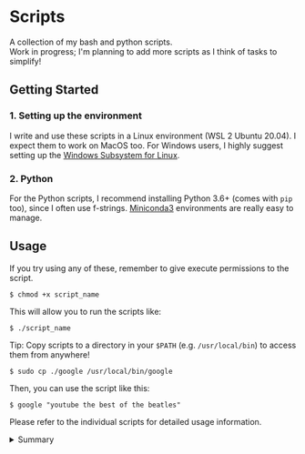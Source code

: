 # Scripts

A collection of my bash and python scripts.  
Work in progress; I'm planning to add more scripts as I think of tasks to simplify!

## Getting Started

### 1. Setting up the environment

I write and use these scripts in a Linux environment (WSL 2 Ubuntu 20.04). I expect them to work on MacOS too. For Windows users, I highly suggest setting up the [Windows Subsystem for Linux](https://docs.microsoft.com/en-us/windows/wsl/install-win10).

### 2. Python

For the Python scripts, I recommend installing Python 3.6+ (comes with `pip` too), since I often use f-strings.
[Miniconda3](https://docs.conda.io/en/latest/miniconda.html) environments are really easy to manage.

## Usage

If you try using any of these, remember to give execute permissions to the script.

```
$ chmod +x script_name
```

This will allow you to run the scripts like:

```
$ ./script_name
```

Tip: Copy scripts to a directory in your `$PATH` (e.g. `/usr/local/bin`) to access them from anywhere!

```
$ sudo cp ./google /usr/local/bin/google
```

Then, you can use the script like this:

```
$ google "youtube the best of the beatles"
```

Please refer to the individual scripts for detailed usage information.

<details>
<summary>Summary</summary>

| Script              | Description                                                                   |
| ------------------- | ----------------------------------------------------------------------------- |
| ./hackerrank/       | Solutions to selected Linux Shell questions from HackerRank.                  |
| ./check-sudo-group  | List all the sudoers (with root privileges) on the system.                    |
| ./encrypt-pdf       | Encrypt a given PDF file with a password.                                     |
| ./google            | Google search in the command line.                                            |
| ./install-conda     | Install miniconda3 in `/opt/conda/`.                                          |
| ./merge-json        | Merge all JSON files in the specified directory.                              |
| ./merge-pdf         | Merge mutliple PDF files into a single file.                                  |
| ./mkfile            | Create a new file in a new directory at the same time.                        |
| ./path              | Pretty print the `$PATH` variable.                                            |
| ./remove-extensions | Remove file extensions from all files in the specified directory.             |
| ./remove-pages      | Remove specified pages from a given PDF file.                                 |
| ./rename-files      | Rename files to replace spaces with underscores, and change to lower case.    |
| ./run-py-java       | Run all python/java files in a specified directory.                           |
| ./sort-json         | Sort a JSON file (lexicographically) in-place (including any nested objects). |
| ./youtube           | Download a YouTube video (mp4) or audio file (mp3).                           |

</details>
